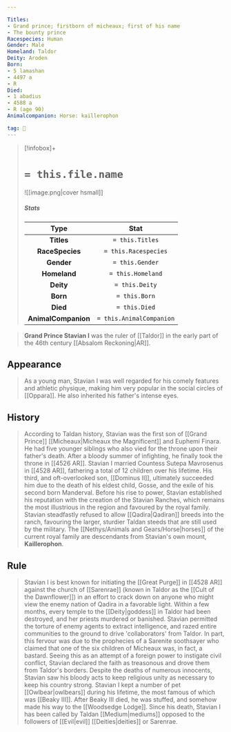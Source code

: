 ```yaml
---

Titles:
- Grand prince; firstborn of micheaux; first of his name
- The bounty prince
Racespecies: Human
Gender: Male
Homeland: Taldor
Deity: Aroden
Born:
- 5 lamashan
- 4497 a
- R
Died:
- 1 abadius
- 4588 a
- R (age 90)
Animalcompanion: Horse: kaillerophon

tag: 👤️
---
```


> [!infobox]+
> #  `= this.file.name`
> ![[image.png|cover hsmall]]
> ##### Stats
> Type | Stat |
> :---: |:---:|
> **Titles** | `= this.Titles` |
> **RaceSpecies** | `= this.Racespecies` |
> **Gender** | `= this.Gender` |
> **Homeland** | `= this.Homeland` |
> **Deity** | `= this.Deity` |
> **Born** | `= this.Born` |
> **Died** | `= this.Died` |
> **AnimalCompanion** | `= this.AnimalCompanion` |



> **Grand Prince Stavian I** was the ruler of [[Taldor]] in the early part of the 46th century [[Absalom Reckoning|AR]]. 



## Appearance

> As a young man, Stavian I was well regarded for his comely features and athletic physique, making him very popular in the social circles of [[Oppara]]. He also inherited his father's intense eyes.


## History

> According to Taldan history, Stavian was the first son of [[Grand Prince]] [[Micheaux|Micheaux the Magnificent]] and Euphemi Finara. He had five younger siblings who also vied for the throne upon their father's death. After a bloody summer of infighting, he finally took the throne in [[4526 AR]].
> Stavian I married Countess Sutepa Mavrosenus in [[4528 AR]], fathering a total of 12 children over his lifetime. His third, and oft-overlooked son, [[Dominus II]], ultimately succeeded him due to the death of his eldest child, Gosse, and the exile of his second born Manderval.
> Before his rise to power, Stavian established his reputation with the creation of the Stavian Ranches, which remains the most illustrious in the region and favoured by the royal family. Stavian steadfastly refused to allow [[Qadira|Qadiran]] breeds into the ranch, favouring the larger, sturdier Taldan steeds that are still used by the military. The [[Nethys/Animals and Gears/Horse|horses]] of the current royal family are descendants from Stavian's own mount, **Kaillerophon**.


## Rule

> Stavian I is best known for initiating the [[Great Purge]] in [[4528 AR]] against the church of [[Sarenrae]] (known in Taldor as the [[Cult of the Dawnflower]]) in an effort to crack down on anyone who might view the enemy nation of Qadira in a favorable light. Within a few months, every temple to the [[Deity|goddess]] in Taldor had been destroyed, and her priests murdered or banished. Stavian permitted the torture of enemy agents to extract intelligence, and razed entire communities to the ground to drive 'collaborators' from Taldor. In part, this fervour was due to the prophecies of a Sarenite soothsayer who claimed that one of the six children of Micheaux was, in fact, a bastard. Seeing this as an attempt of a foreign power to instigate civil conflict, Stavian declared the faith as treasonous and drove them from Taldor's borders. Despite the deaths of numerous innocents, Stavian saw his bloody acts to keep religious unity as necessary to keep his country strong.
> Stavian I kept a number of pet [[Owlbear|owlbears]] during his lifetime, the most famous of which was [[Beaky III]]. After Beaky III died, he was stuffed, and somehow made his way to the [[Woodsedge Lodge]].
> Since his death, Stavian I has been called by Taldan [[Medium|mediums]] opposed to the followers of [[Evil|evil]] [[Deities|deities]] or Sarenrae.








